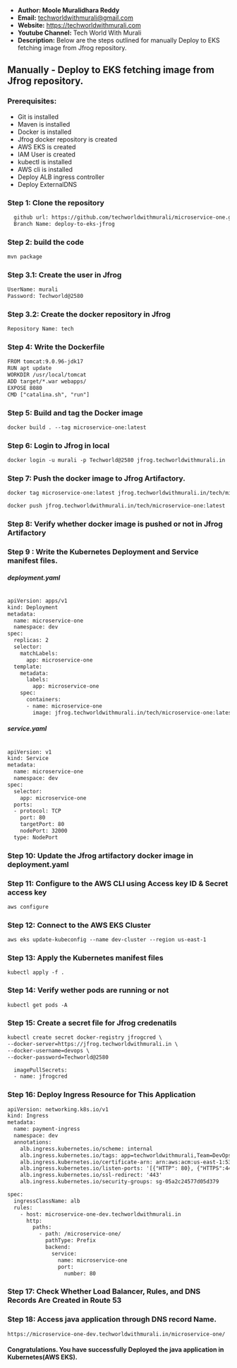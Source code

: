 + <b>Author: Moole Muralidhara Reddy</b></br>
+ <b>Email:</b> techworldwithmurali@gmail.com</br>
+ <b>Website:</b> https://techworldwithmurali.com </br>
+ <b>Youtube Channel:</b> Tech World With Murali</br>
+ <b>Description:</b> Below are the steps outlined for manually Deploy to EKS fetching image from Jfrog repository.</br>

## Manually - Deploy to EKS fetching image from Jfrog repository.

### Prerequisites:
+ Git is installed
+ Maven is installed
+ Docker is installed
+ Jfrog docker repository is created
+ AWS EKS is created
+ IAM User is created
+ kubectl is installed
+ AWS cli is installed
+ Deploy ALB ingress controller
+ Deploy ExternalDNS

### Step 1: Clone the repository
  
```xml
  github url: https://github.com/techworldwithmurali/microservice-one.git
  Branch Name: deploy-to-eks-jfrog
```
### Step 2: build the code
```xml
mvn package
```
### Step 3.1: Create the user in Jfrog
```xml
UserName: murali
Password: Techworld@2580
```
### Step 3.2: Create the docker repository in Jfrog
```xml
Repository Name: tech
```
### Step 4: Write the Dockerfile
```xml
FROM tomcat:9.0.96-jdk17
RUN apt update
WORKDIR /usr/local/tomcat
ADD target/*.war webapps/
EXPOSE 8080
CMD ["catalina.sh", "run"]
```
### Step 5: Build and tag the Docker image
```xml
docker build . --tag microservice-one:latest
```
### Step 6: Login to Jfrog in local
```xml
docker login -u murali -p Techworld@2580 jfrog.techworldwithmurali.in
```
### Step 7: Push the docker image to Jfrog Artifactory.
```xml
docker tag microservice-one:latest jfrog.techworldwithmurali.in/tech/microservice-one:latest

docker push jfrog.techworldwithmurali.in/tech/microservice-one:latest
```
### Step 8: Verify whether docker image is pushed or not in Jfrog Artifactory
### Step 9 : Write the Kubernetes Deployment and Service manifest files.
##### deployment.yaml
```xml

apiVersion: apps/v1
kind: Deployment
metadata:
  name: microservice-one
  namespace: dev
spec:
  replicas: 2
  selector:
    matchLabels:
      app: microservice-one
  template:
    metadata:
      labels:
        app: microservice-one
    spec:
      containers:
      - name: microservice-one
        image: jfrog.techworldwithmurali.in/tech/microservice-one:latest
```
##### service.yaml
```xml

apiVersion: v1
kind: Service
metadata:
  name: microservice-one
  namespace: dev
spec:
  selector:
    app: microservice-one
  ports:
  - protocol: TCP
    port: 80
    targetPort: 80
    nodePort: 32000
  type: NodePort

```
### Step 10: Update the Jfrog artifactory docker image in deployment.yaml
### Step 11: Configure  to the AWS CLI using Access key ID & Secret access key
```xml
aws configure
```
### Step 12: Connect to the AWS EKS Cluster
```xml
aws eks update-kubeconfig --name dev-cluster --region us-east-1
````
### Step 13: Apply the Kubernetes manifest files
```
kubectl apply -f .
```
### Step 14: Verify wether pods are running or not
```
kubectl get pods -A
```
### Step 15: Create a secret file for Jfrog credenatils
```xml
kubectl create secret docker-registry jfrogcred \
--docker-server=https://jfrog.techworldwithmurali.in \
--docker-username=devops \
--docker-password=Techworld@2580
```
```xml
  imagePullSecrets:
  - name: jfrogcred

```
### Step 16: Deploy Ingress Resource for This Application
```xml
apiVersion: networking.k8s.io/v1
kind: Ingress
metadata:
  name: payment-ingress
  namespace: dev
  annotations:
    alb.ingress.kubernetes.io/scheme: internal
    alb.ingress.kubernetes.io/tags: app=techworldwithmurali,Team=DevOps
    alb.ingress.kubernetes.io/certificate-arn: arn:aws:acm:us-east-1:533267221649:certificate/00cbdeae-a854-412c-87dd-a79eae85a402
    alb.ingress.kubernetes.io/listen-ports: '[{"HTTP": 80}, {"HTTPS":443}]'
    alb.ingress.kubernetes.io/ssl-redirect: '443'
    alb.ingress.kubernetes.io/security-groups: sg-05a2c24577d05d379

spec:
  ingressClassName: alb
  rules:
    - host: microservice-one-dev.techworldwithmurali.in
      http:
        paths:
          - path: /microservice-one/
            pathType: Prefix
            backend:
              service:
                name: microservice-one
                port:
                  number: 80

```

### Step 17: Check Whether Load Balancer, Rules, and DNS Records Are Created in Route 53

### Step 18: Access java application through DNS record Name.
```
https://microservice-one-dev.techworldwithmurali.in/microservice-one/
```


#### Congratulations. You have successfully Deployed the java application in Kubernetes(AWS EKS).
